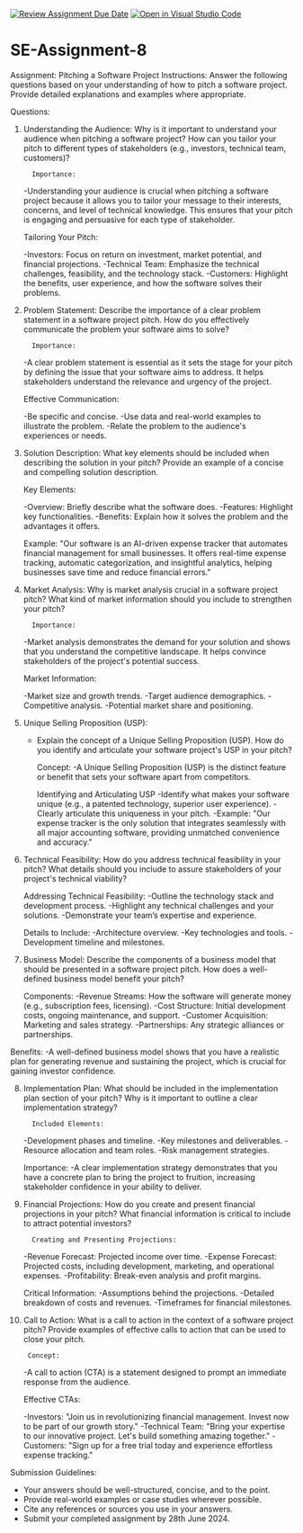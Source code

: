 [![Review Assignment Due Date](https://classroom.github.com/assets/deadline-readme-button-22041afd0340ce965d47ae6ef1cefeee28c7c493a6346c4f15d667ab976d596c.svg)](https://classroom.github.com/a/4bgukiqw)
[![Open in Visual Studio Code](https://classroom.github.com/assets/open-in-vscode-2e0aaae1b6195c2367325f4f02e2d04e9abb55f0b24a779b69b11b9e10269abc.svg)](https://classroom.github.com/online_ide?assignment_repo_id=15321360&assignment_repo_type=AssignmentRepo)
# SE-Assignment-8
 Assignment: Pitching a Software Project
 Instructions:
Answer the following questions based on your understanding of how to pitch a software project. Provide detailed explanations and examples where appropriate.

 Questions:

1. Understanding the Audience:
Why is it important to understand your audience when pitching a software project? How can you tailor your pitch to different types of stakeholders (e.g., investors, technical team, customers)?

         Importance:
      -Understanding your audience is crucial when pitching a software project because it allows you to tailor your message to their interests, concerns, and level of technical knowledge. This ensures that your pitch is engaging and persuasive for each type of stakeholder.

      Tailoring Your Pitch:

      -Investors: Focus on return on investment, market potential, and financial projections.
      -Technical Team: Emphasize the technical challenges, feasibility, and the technology stack.
      -Customers: Highlight the benefits, user experience, and how the software solves their problems.

2. Problem Statement:
Describe the importance of a clear problem statement in a software project pitch. How do you effectively communicate the problem your software aims to solve?

         Importance:
      -A clear problem statement is essential as it sets the stage for your pitch by defining the issue that your software aims to address. It helps stakeholders understand the relevance and urgency of the project.

      Effective Communication:

      -Be specific and concise.
      -Use data and real-world examples to illustrate the problem.
      -Relate the problem to the audience's experiences or needs.

3. Solution Description:
What key elements should be included when describing the solution in your pitch? Provide an example of a concise and compelling solution description.

      Key Elements:

      -Overview: Briefly describe what the software does.
      -Features: Highlight key functionalities.
      -Benefits: Explain how it solves the problem and the advantages it offers.

      Example:
      "Our software is an AI-driven expense tracker that automates financial management for small businesses. It offers real-time expense tracking, automatic categorization, and insightful analytics, helping businesses save time and reduce financial errors."

4. Market Analysis:
Why is market analysis crucial in a software project pitch? What kind of market information should you include to strengthen your pitch?

         Importance:
      -Market analysis demonstrates the demand for your solution and shows that you understand the competitive landscape. It helps convince stakeholders of the project's potential success.

      Market Information:

      -Market size and growth trends.
      -Target audience demographics.
      -Competitive analysis.
      -Potential market share and positioning.

5. Unique Selling Proposition (USP):
   - Explain the concept of a Unique Selling Proposition (USP). How do you identify and articulate your software project's USP in your pitch?

      Concept:
      -A Unique Selling Proposition (USP) is the distinct feature or benefit that sets your software apart from competitors.

      Identifying and Articulating USP
      -Identify what makes your software unique (e.g., a patented technology, superior user experience).
      -Clearly articulate this uniqueness in your pitch.
      -Example: "Our expense tracker is the only solution that integrates seamlessly with all major accounting software, providing unmatched convenience and accuracy."

6. Technical Feasibility:
How do you address technical feasibility in your pitch? What details should you include to assure stakeholders of your project's technical viability?

      Addressing Technical Feasibility:
      -Outline the technology stack and development process.
      -Highlight any technical challenges and your solutions.
      -Demonstrate your team’s expertise and experience.

      Details to Include:
      -Architecture overview.
      -Key technologies and tools.
      -Development timeline and milestones.

7. Business Model:
Describe the components of a business model that should be presented in a software project pitch. How does a well-defined business model benefit your pitch?

   Components:
-Revenue Streams: How the software will generate money (e.g., subscription fees, licensing).
-Cost Structure: Initial development costs, ongoing maintenance, and support.
-Customer Acquisition: Marketing and sales strategy.
-Partnerships: Any strategic alliances or partnerships.

Benefits:
-A well-defined business model shows that you have a realistic plan for generating revenue and sustaining the project, which is crucial for gaining investor confidence.

8. Implementation Plan:
What should be included in the implementation plan section of your pitch? Why is it important to outline a clear implementation strategy?

         Included Elements:
      -Development phases and timeline.
      -Key milestones and deliverables.
      -Resource allocation and team roles.
      -Risk management strategies.

      Importance:
      -A clear implementation strategy demonstrates that you have a concrete plan to bring the project to fruition, increasing stakeholder confidence in your ability to deliver.

9. Financial Projections:
How do you create and present financial projections in your pitch? What financial information is critical to include to attract potential investors?

         Creating and Presenting Projections:
      -Revenue Forecast: Projected income over time.
      -Expense Forecast: Projected costs, including development, marketing, and operational expenses.
      -Profitability: Break-even analysis and profit margins.

      Critical Information:
      -Assumptions behind the projections.
      -Detailed breakdown of costs and revenues.
      -Timeframes for financial milestones.


10. Call to Action:
What is a call to action in the context of a software project pitch? Provide examples of effective calls to action that can be used to close your pitch.

         Concept:
      -A call to action (CTA) is a statement designed to prompt an immediate response from the audience.

      Effective CTAs:

      -Investors: "Join us in revolutionizing financial management. Invest now to be part of our growth story."
      -Technical Team: "Bring your expertise to our innovative project. Let's build something amazing together."
      -Customers: "Sign up for a free trial today and experience effortless expense tracking."

 Submission Guidelines:
- Your answers should be well-structured, concise, and to the point.
- Provide real-world examples or case studies wherever possible.
- Cite any references or sources you use in your answers.
- Submit your completed assignment by 28th June 2024.


